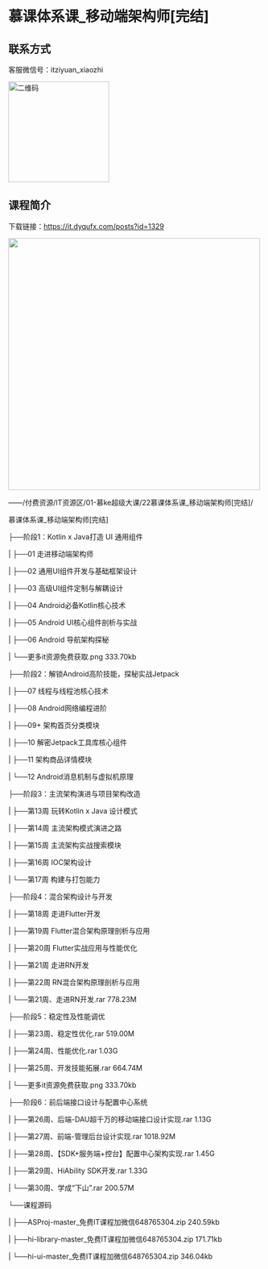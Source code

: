 # 慕课体系课_移动端架构师[完结]

## 联系方式

客服微信号：itziyuan_xiaozhi

<img src="https://ziyuanyun.oss-cn-guangzhou.aliyuncs.com/common/20240614073449/666b82192834a.jpg" width="200" height="200" alt="二维码">

## 课程简介

下载链接：https://it.dyqufx.com/posts?id=1329

<img src="https://ziyuanyun.oss-cn-guangzhou.aliyuncs.com/yun/20240515153705/664466216f3e2.jpg" width="500" alt="">

  ——/付费资源/IT资源区/01-慕ke超级大课/22慕课体系课_移动端架构师[完结]/

 慕课体系课_移动端架构师[完结]





 ├──阶段1：Kotlin x Java打造 UI 通用组件

 | ├──01 走进移动端架构师

 | ├──02 通用UI组件开发与基础框架设计

 | ├──03 高级UI组件定制与解耦设计

 | ├──04 Android必备Kotlin核心技术

 | ├──05 Android UI核心组件剖析与实战

 | ├──06 Android 导航架构探秘

 | └──更多it资源免费获取.png 333.70kb

 ├──阶段2：解锁Android高阶技能，探秘实战Jetpack

 | ├──07 线程与线程池核心技术

 | ├──08 Android网络编程进阶

 | ├──09+ 架构首页分类模块

 | ├──10 解密Jetpack工具库核心组件

 | ├──11 架构商品详情模块

 | └──12 Android消息机制与虚拟机原理

 ├──阶段3：主流架构演进与项目架构改造

 | ├──第13周 玩转Kotlin x Java 设计模式

 | ├──第14周 主流架构模式演进之路

 | ├──第15周 主流架构实战搜索模块

 | ├──第16周 IOC架构设计

 | └──第17周 构建与打包能力

 ├──阶段4：混合架构设计与开发

 | ├──第18周 走进Flutter开发

 | ├──第19周 Flutter混合架构原理剖析与应用

 | ├──第20周 Flutter实战应用与性能优化

 | ├──第21周 走进RN开发

 | ├──第22周 RN混合架构原理剖析与应用

 | └──第21周、走进RN开发.rar 778.23M

 ├──阶段5：稳定性及性能调优

 | ├──第23周、稳定性优化.rar 519.00M

 | ├──第24周、性能优化.rar 1.03G

 | ├──第25周、开发技能拓展.rar 664.74M

 | └──更多it资源免费获取.png 333.70kb

 ├──阶段6：前后端接口设计与配置中心系统

 | ├──第26周、后端-DAU超千万的移动端接口设计实现.rar 1.13G

 | ├──第27周、前端-管理后台设计实现.rar 1018.92M

 | ├──第28周、【SDK+服务端+控台】配置中心架构实现.rar 1.45G

 | ├──第29周、HiAbility SDK开发.rar 1.33G

 | └──第30周、学成“下山”.rar 200.57M

 └──课程源码

 | ├──ASProj-master_免费IT课程加微信648765304.zip 240.59kb

 | ├──hi-library-master_免费IT课程加微信648765304.zip 171.71kb

 | └──hi-ui-master_免费IT课程加微信648765304.zip 346.04kb

  